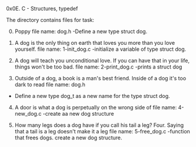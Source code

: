 0x0E. C - Structures, typedef

The directory contains files for task:

0. Poppy 
file name: dog.h
-Define a new type struct dog.

1. A dog is the only thing on earth that loves you more than you love yourself.
file name: 1-init_dog.c
-initialize a variable of type struct dog.

2. A dog will teach you unconditional love. If you can have that in your life, things won't be too bad.
file name: 2-print_dog.c
-prints a struct dog

3. Outside of a dog, a book is a man's best friend. Inside of a dog it's too dark to read
file name: dog.h
- Define a new type dog_t as a new name for the type struct dog.

4. A door is what a dog is perpetually on the wrong side of
file name: 4-new_dog.c
-create aa new dog structure

5. How many legs does a dog have if you call his tail a leg? Four. Saying that a tail is a leg doesn't make it a leg
file name: 5-free_dog.c
-function that frees dogs. create a new dog structure.
